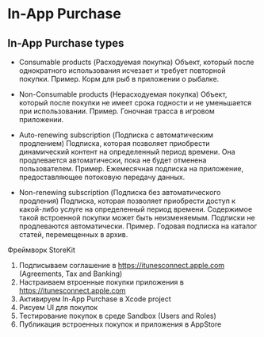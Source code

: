 # In-App Purchase

## In-App Purchase types

* Consumable products (Расходуемая покупка)
Объект, который после однократного использования исчезает и требует повторной покупки.
Пример. Корм для рыб в приложении о рыбалке.

* Non-Consumable products (Нерасходуемая покупка)
Объект, который после покупки не имеет срока годности и не уменьшается при использовании.
Пример. Гоночная трасса в игровом приложении.

* Auto-renewing subscription (Подписка с автоматическим продлением)
Подписка, которая позволяет приобрести динамический контент на определенный период времени. Она продлевается автоматически, пока не будет отменена пользователем.
Пример. Ежемесячная подписка на приложение, предоставляющее потоковую передачу данных.

* Non-renewing subscription (Подписка без автоматического продления)
Подписка, которая позволяет приобрести доступ к какой-либо услуге на определенный период времени. Содержимое такой встроенной покупки может быть неизменяемым. Подписки не продлеваются автоматически.
Пример. Годовая подписка на каталог статей, перемещенных в архив.

Фреймворк StoreKit

1. Подписываем соглашение в https://itunesconnect.apple.com (Agreements, Tax and Banking)
2. Настраиваем втроенные покупки приложения в https://itunesconnect.apple.com
3. Активируем In-App Purchase в Xcode project
4. Рисуем UI для покупок
5. Тестирование покупок в среде Sandbox (Users and Roles)
6. Публикация встроенных покупок и приложения в AppStore